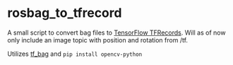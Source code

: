 # rosbag_to_tfrecord

A small script to convert bag files to [TensorFlow TFRecords](https://www.tensorflow.org/tutorials/load_data/tfrecord). Will as of now only include an image topic with position and rotation from /tf.

Utilizes [tf_bag](https://github.com/IFL-CAMP/tf_bag) and ```pip install opencv-python```